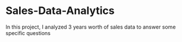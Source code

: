 # Sales-Data-Analytics
In this project, I analyzed 3 years worth of sales data to answer some specific questions 
